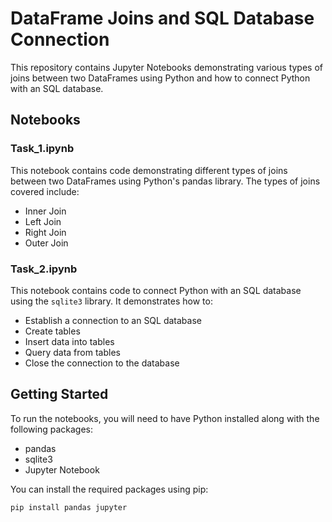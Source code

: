 # DataFrame Joins and SQL Database Connection

This repository contains Jupyter Notebooks demonstrating various types of joins between two DataFrames using Python and how to connect Python with an SQL database.

## Notebooks

### Task_1.ipynb
This notebook contains code demonstrating different types of joins between two DataFrames using Python's pandas library. The types of joins covered include:

- Inner Join
- Left Join
- Right Join
- Outer Join

### Task_2.ipynb
This notebook contains code to connect Python with an SQL database using the `sqlite3` library. It demonstrates how to:

- Establish a connection to an SQL database
- Create tables
- Insert data into tables
- Query data from tables
- Close the connection to the database

## Getting Started

To run the notebooks, you will need to have Python installed along with the following packages:

- pandas
- sqlite3
- Jupyter Notebook

You can install the required packages using pip:

```sh
pip install pandas jupyter
